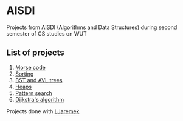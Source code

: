 # AISDI
Projects from AISDI (Algorithms and Data Structures) during second semester of CS studies on WUT
## List of projects
1. [Morse code](https://github.com/szaryvip/AISDI/tree/master/lab1_morse)
2. [Sorting](https://github.com/szaryvip/AISDI/tree/master/lab2_sorting)
3. [BST and AVL trees](https://github.com/szaryvip/AISDI/tree/master/lab3_trees)
4. [Heaps](https://github.com/szaryvip/AISDI/tree/master/lab4_heaps)
5. [Pattern search](https://github.com/szaryvip/AISDI/tree/master/lab5_find)
6. [Dijkstra's algorithm](https://github.com/szaryvip/AISDI/tree/master/lab6_graph)

Projects done with [LJaremek](https://github.com/LJaremek)
